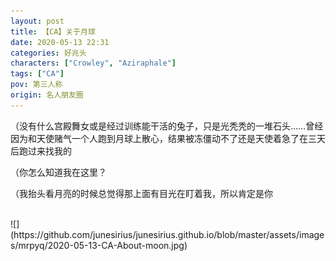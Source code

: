 ```yaml
---
layout: post
title: 【CA】关于月球
date: 2020-05-13 22:31
categories: 好兆头
characters: ["Crowley", "Aziraphale"]
tags: ["CA"]
pov: 第三人称
origin: 名人朋友圈
---
```



（没有什么宫殿舞女或是经过训练能干活的兔子，只是光秃秃的一堆石头……曾经因为和天使赌气一个人跑到月球上散心，结果被冻僵动不了还是天使着急了在三天后跑过来找我的

（你怎么知道我在这里？

（我抬头看月亮的时候总觉得那上面有目光在盯着我，所以肯定是你

<br>
![](https://github.com/junesirius/junesirius.github.io/blob/master/assets/images/mrpyq/2020-05-13-CA-About-moon.jpg)
